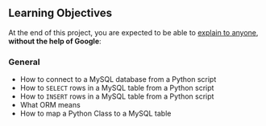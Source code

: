 ## Learning Objectives

At the end of this project, you are expected to be able to [explain to anyone](https://intranet.hbtn.io/rltoken/zAH3PxVw_N-4dQ45aCW8yw), **without the help of Google**:

### General

- How to connect to a MySQL database from a Python script
- How to `SELECT` rows in a MySQL table from a Python script
- How to `INSERT` rows in a MySQL table from a Python script
- What ORM means
- How to map a Python Class to a MySQL table